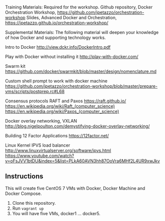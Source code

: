 
Training Materials:
Required for the workshop.
Github repository, Docker Orchestration Workshop, https://github.com/jpetazzo/orchestration-workshop
Slides, Advanced Docker and Orchestration, https://jpetazzo.github.io/orchestration-workshop/

Supplemental Materials:
The following material will deepen your knowledge of how Docker and supporting technology works.

Intro to Docker 
http://view.dckr.info/DockerIntro.pdf

Play with Docker without installing it 
http://play-with-docker.com/

Swarm kit 
https://github.com/docker/swarmkit/blob/master/design/nomenclature.md

Custom shell prompt to work with docker machine 
https://github.com/jpetazzo/orchestration-workshop/blob/master/prepare-vms/scripts/postprep.rc#L68

Consensus protocols RAFT and Paxos 
https://raft.github.io/
https://en.wikipedia.org/wiki/Raft_(computer_science)
https://en.wikipedia.org/wiki/Paxos_(computer_science)

Docker overlay networking, VXLAN 
http://blog.nigelpoulton.com/demystifying-docker-overlay-networking/

Building 12 Factor Applications 
https://12factor.net/

Linux Kernel IPVS load balancer 
http://www.linuxvirtualserver.org/software/ipvs.html
https://www.youtube.com/watch?v=oFsJVV1btDU&index=5&list=PLkA60AVN3hh87OoVra6MHf2L4UR9xwJkv

## Instructions
This will create five CentOS 7 VMs with Docker, Docker Machine and Docker Compose.

1. Clone this repository.
2. Run `vagrant up`
3. You will have five VMs, docker1 ... docker5.